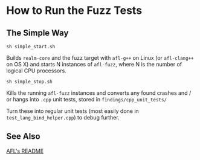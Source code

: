 # How to Run the Fuzz Tests

## The Simple Way

`sh simple_start.sh`

Builds `realm-core` and the fuzz target with `afl-g++` on Linux (or `afl-clang++` on OS X) and starts N instances of `afl-fuzz`, where N is the number of logical CPU processors.

`sh simple_stop.sh`

Kills the running `afl-fuzz` instances and converts any found crashes and / or hangs into `.cpp` unit tests, stored in `findings/cpp_unit_tests/`

Turn these into regular unit tests (most easily done in `test_lang_bind_helper.cpp`) to debug further.

## See Also

[AFL's README](http://lcamtuf.coredump.cx/afl/README.txt)
